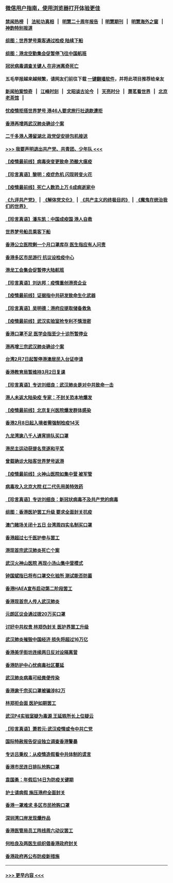 ### [微信用户指南，使用浏览器打开体验更佳](https://github.com/gfw-breaker/banned-news1/blob/master/indexes/wechat-guide.md?t=0)
#### [禁闻热榜](热点新闻.md?t=0)  &nbsp;&nbsp;|&nbsp;&nbsp; [法轮功真相](https://github.com/gfw-breaker/truth/blob/master/README.md?t=0) &nbsp;&nbsp;|&nbsp;&nbsp; [明慧二十周年报告](https://github.com/gfw-breaker/mh-reports/blob/master/README.md?t=0) &nbsp;&nbsp;|&nbsp;&nbsp;[明慧期刊](https://github.com/gfw-breaker/mh-qikan) &nbsp;&nbsp;|&nbsp;&nbsp; [明慧海外之窗](https://github.com/gfw-breaker/mh-news/blob/master/README.md?t=0) &nbsp;&nbsp;|&nbsp;&nbsp; [神韵特别报道](https://github.com/gfw-breaker/mh-news/blob/master/shenyun.md?t=0)
#### [组图：世界梦号乘客通过检疫 陆续下船](../pages/nsc415/n11858302.md?t=02111711) 
#### [组图：港龙空勤集会促暂停飞往中国航班](../pages/nsc415/n11858190.md?t=02111711) 
#### [冠状病毒调查关键人 在非洲离奇死亡](../pages/nsc415/n11859798.md?t=02111711) 
#### 五毛举报越来越频繁，请网友们前往下载 [一键翻墙软件](https://github.com/gfw-breaker/ssr-accounts)，并将此项目推荐给亲友
#### [新闻拍案惊奇](https://github.com/gfw-breaker/banned-news1/blob/master/pages/link4.md) &nbsp;&nbsp;|&nbsp;&nbsp; [江峰时刻](https://github.com/gfw-breaker/banned-news1/blob/master/pages/link4.md) &nbsp;&nbsp;|&nbsp;&nbsp; [文昭谈古论今](https://github.com/gfw-breaker/banned-news1/blob/master/pages/link4.md) &nbsp;&nbsp;|&nbsp;&nbsp; [天亮时分](https://github.com/gfw-breaker/banned-news1/blob/master/pages/link4.md) &nbsp;&nbsp;|&nbsp;&nbsp; [萧茗看世界](https://github.com/gfw-breaker/banned-news1/blob/master/pages/link4.md) &nbsp;&nbsp;|&nbsp;&nbsp; [北京老茶馆](https://github.com/gfw-breaker/banned-news1/blob/master/pages/link4.md) &nbsp;&nbsp;|&nbsp;&nbsp; 
#### [忧疫情拒搭世界梦号 港46人要求旅行社退款遭拒](../pages/nsc415/n11859849.md?t=02111711) 
#### [香港再增两武汉肺炎确诊个案](../pages/nsc415/n11859833.md?t=02111711) 
#### [二千多港人滞留湖北 政党促安排包机接送](../pages/nsc415/n11859831.md?t=02111711) 
#### [>>> 我要声明退出共产党、共青团、少年队 <<<](https://github.com/begood0513/goodnews/blob/master/quit/letter.md) 
#### [【疫情最前线】病毒突变更致命 恐酿大瘟疫](../pages/nsc415/n11859604.md?t=02111711) 
#### [【珍言真语】黎明：疫症危机 闪现转变火花](../pages/nsc415/n11859199.md?t=02111711) 
#### [【疫情最前线】死亡人数恐上万 6成病逝家中](../pages/nsc415/n11856687.md?t=02111711) 
#### [《九评共产党》](https://github.com/begood0513/9ping.md/blob/master/README.md) &nbsp;|&nbsp; [《解体党文化》](../../../../jtdwh.md/blob/master/README.md)  &nbsp;|&nbsp; [《共产主义的终极目的》](../../../../gczydzjmd.md/blob/master/README.md) &nbsp;|&nbsp; [《魔鬼在统治我们的世界》](../../../../mgztzwmdsj.md/blob/master/README.md) 
#### [【珍言真语】潘东凯：中国成疫国 港人自救](../pages/nsc415/n11856962.md?t=02111711) 
#### [世界梦号船员乘客下船](../pages/nsc415/n11856883.md?t=02111711) 
#### [香港公立医院剩一个月口罩库存 医生指应有人问责](../pages/nsc415/n11856875.md?t=02111711) 
#### [香港多区市民游行 抗议设检疫中心](../pages/nsc415/n11856866.md?t=02111711) 
#### [港龙工会集会促暂停大陆航班](../pages/nsc415/n11856840.md?t=02111711) 
#### [【珍言真语】刘达邦：疫情重创港资企业](../pages/nsc415/n11854274.md?t=02111711) 
#### [【疫情最前线】证据指中共研发致命生化武器](../pages/nsc415/n11853087.md?t=02111711) 
#### [【珍言真语】吴明德：港府应提取储备救急](../pages/nsc415/n11852734.md?t=02111711) 
#### [【疫情最前线】武汉实验室抢专利不慎泄密](../pages/nsc415/n11850310.md?t=02111711) 
#### [香港口罩不足 医学会指至少十诊所暂停业](../pages/nsc415/n11850301.md?t=02111711) 
#### [港再增三宗武汉肺炎确诊个案](../pages/nsc415/n11850328.md?t=02111711) 
#### [台湾2月7日起暂停港澳居民入台证申请](../pages/nsc415/n11850304.md?t=02111711) 
#### [香港教育局暂维持3月2日复课](../pages/nsc415/n11850260.md?t=02111711) 
#### [【珍言真语】专访刘细良：武汉肺炎是对中共致命一击](../pages/nsc415/n11849934.md?t=02111711) 
#### [港人未返大陆染疫 专家：不封关恐本地爆发](../pages/nsc415/n11848021.md?t=02111711) 
#### [【疫情最前线】北京复兴医院爆发群体感染](../pages/nsc415/n11847626.md?t=02111711) 
#### [香港2月8日起入境者需强制检疫14天](../pages/nsc415/n11847658.md?t=02111711) 
#### [九龙湾逾八千人通宵排队买口罩](../pages/nsc415/n11847647.md?t=02111711) 
#### [港民主运动获提名竞逐和平奖](../pages/nsc415/n11847633.md?t=02111711) 
#### [曾载确诊大陆客世界梦号返港](../pages/nsc415/n11847608.md?t=02111711) 
#### [【疫情最前线】火神山医院如集中营 被军管](../pages/nsc415/n11847524.md?t=02111711) 
#### [病毒攻入北京大院 红二代先用美特效药](../pages/nsc415/n11847427.md?t=02111711) 
#### [【珍言真语】专访刘细良：新冠状病毒不及共产党的病毒](../pages/nsc415/n11847164.md?t=02111711) 
#### [组图：香港医护罢工升级 要求全面封关抗疫](../pages/nsc415/n11844107.md?t=02111711) 
#### [澳门赌场关闭十五日 台湾周四实名制买口罩](../pages/nsc415/n11845083.md?t=02111711) 
#### [香港超过七千医护参与罢工](../pages/nsc415/n11845051.md?t=02111711) 
#### [港现首宗武汉肺炎死亡个案](../pages/nsc415/n11844998.md?t=02111711) 
#### [武汉火神山医院 再现小汤山集中营模式](../pages/nsc415/n11844763.md?t=02111711) 
#### [钟国斌指已将布口罩交化验所 测试能否防菌](../pages/nsc415/n11842783.md?t=02111711) 
#### [香港HAEA宣布启动第二阶段罢工](../pages/nsc415/n11842723.md?t=02111711) 
#### [香港现首宗人传人武汉肺炎](../pages/nsc415/n11842766.md?t=02111711) 
#### [元朗区议会通过拨20万买口罩](../pages/nsc415/n11842754.md?t=02111711) 
#### [讨好中共权贵 林郑伪封关 医护界罢工升级](../pages/nsc415/n11842359.md?t=02111711) 
#### [武汉肺炎摧毁中国经济 损失将超过16万亿](../pages/nsc415/n11839723.md?t=02111711) 
#### [香港美孚街坊连续两日反对设隔离营](../pages/nsc415/n11839962.md?t=02111711) 
#### [香港防护中心忧病毒社区蔓延](../pages/nsc415/n11839933.md?t=02111711) 
#### [武汉肺炎病毒可经粪便传染](../pages/nsc415/n11839939.md?t=02111711) 
#### [香港逾千宗买口罩被骗涉82万](../pages/nsc415/n11839914.md?t=02111711) 
#### [林郑拒会面 医护如期罢工](../pages/nsc415/n11839892.md?t=02111711) 
#### [武汉P4实验室疑为毒源 王延轶所长上位疑云](../pages/nsc415/n11835543.md?t=02111711) 
#### [【珍言真语】萧若元:武汉疫情或令中共亡党](../pages/nsc415/n11829394.md?t=02111711) 
#### [国际特赦报告促设独立调查香港警暴](../pages/nsc415/n11833845.md?t=02111711) 
#### [专访吕秉权：从疫情造假看中共体制的谎言](../pages/nsc415/n11833813.md?t=02111711) 
#### [香港市民连日排队抢购口罩](../pages/nsc415/n11833794.md?t=02111711) 
#### [袁国勇：年假后14日为防疫关键期](../pages/nsc415/n11831088.md?t=02111711) 
#### [护士请病假 施压港府全面封关](../pages/nsc415/n11831030.md?t=02111711) 
#### [香港一罩难求 多区市民抢购口罩](../pages/nsc415/n11831002.md?t=02111711) 
#### [深圳湾口岸发现爆炸品](../pages/nsc415/n11828802.md?t=02111711) 
#### [香港医管局员工阵线周六动议罢工](../pages/nsc415/n11828762.md?t=02111711) 
#### [何柏良及两医生组织倡香港政府封关](../pages/nsc415/n11828749.md?t=02111711) 
#### [香港政府再公布防疫新措施](../pages/nsc415/n11828716.md?t=02111711) 

----
#### [ >>> 更早内容 <<< ](../indexes/nsc415-earlier.md)
